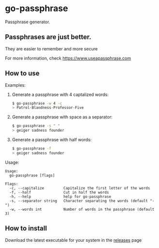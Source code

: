 # go-passphrase
Passphrase generator.

## Passphrases are just better.
They are easier to remember and more secure

For more information, check https://www.useapassphrase.com

## How to use
Examples:   
1. Generate a passphrase with 4 captalized words:
    ```bash
    $ go-passphrase -w 4 -c
    > Patrol-Blandness-Professor-Five
    ```
1. Generate a passphrase with space as a separator:
    ```bash
    $ go-passphrase -s " "
    > geiger sadness founder
    ```
1. Generate a passphrase with half words:
    ```bash
    $ go-passphrase -f
    > geiger sadness founder
    ```
Usage:
```
Usage:
  go-passphrase [flags]

Flags:
  -c, --capitalize         Capitalize the first letter of the words
  -f, --half               Cut in half the words
  -h, --help               help for go-passphrase
  -s, --separator string   Character separating the words (default "-")
  -w, --words int          Number of words in the passphrase (default 3)
```

## How to install
Download the latest executable for your system in the [releases](https://github.com/Tashima42/go-passphrase/releases) page